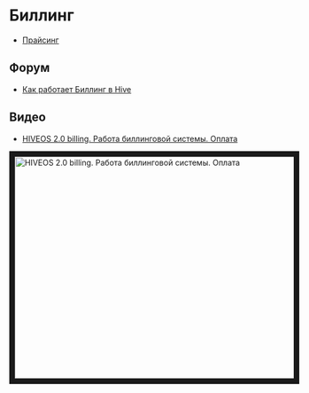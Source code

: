 # Биллинг

- <a href="https://hiveos.farm/pricing/">Прайсинг</a>

## Форум
- <a href="https://forum.hiveos.farm/t/billing/6916">Как работает Биллинг в Hive</a>

## Видео

- <a href="https://youtu.be/fuCPGowjEvM">HIVEOS 2.0 billing. Работа биллинговой системы. Оплата</a>

<a href="http://www.youtube.com/watch?feature=player_embedded&v=fuCPGowjEvM
" target="_blank"><img src="http://img.youtube.com/vi/fuCPGowjEvM/0.jpg"
alt="HIVEOS 2.0 billing. Работа биллинговой системы. Оплата" width="630" height="400" border="10" /></a>
